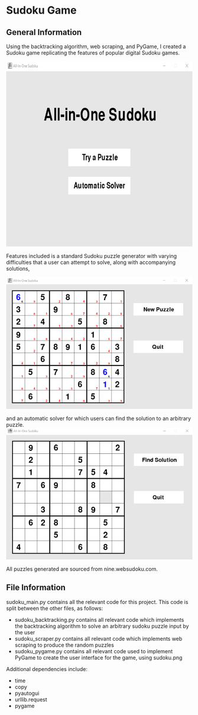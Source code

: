 # Sudoku Game
## General Information
Using the backtracking algorithm, web scraping, and PyGame, I created a Sudoku game replicating the features of popular digital Sudoku games.

<img src="Pics/pic1.png" height=500em style="justify-content: center">

Features included is a standard Sudoku puzzle generator with varying difficulties that a user can attempt to solve, along with accompanying solutions,

<img src="Pics\pic2.png">

and an automatic solver for which users can find the solution to an arbitrary puzzle.
<img src="Pics\pic3.png">


All puzzles generated are sourced from nine.websudoku.com.

## File Information
sudoku_main.py contains all the relevant code for this project. This code is split between the other files, as follows:
* sudoku_backtracking.py contains all relevant code which implements the backtracking algorithm to solve an arbitrary sudoku puzzle input by the user
* sudoku_scraper.py contains all relevant code which implements web scraping to produce the random puzzles
* sudoku_pygame.py contains all relevant code used to implement PyGame to create the user interface for the game, using sudoku.png

Additional dependencies include:
* time
* copy
* pyautogui
* urllib.request
* pygame
